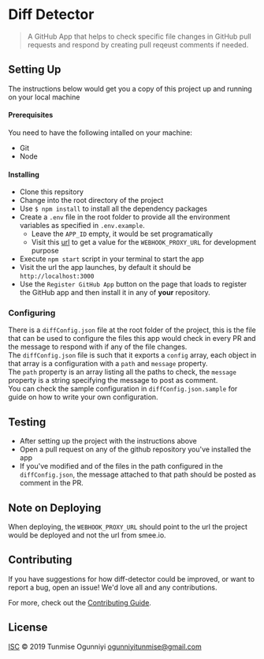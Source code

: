 # Diff Detector

> A GitHub App that helps to check specific file changes in GitHub pull requests and respond by creating pull reqeust comments if needed.

## Setting Up

The instructions below would get you a copy of this project up and running on your local machine

#### Prerequisites

You need to have the following intalled on your machine:
- Git
- Node

#### Installing

- Clone this repsitory
- Change into the root directory of the project
- Use `$ npm install` to install all the dependency packages
- Create a `.env` file in the root folder to provide all the environment variables as specified in `.env.example`. 
  - Leave the `APP_ID` empty, it would be set programatically
  - Visit this [url](https://smee.io/new) to get a value for the `WEBHOOK_PROXY_URL` for development purpose
- Execute `npm start` script in your terminal to start the app
- Visit the url the app launches, by default it should be `http://localhost:3000`
- Use the `Register GitHub App` button on the page that loads to register the GitHub app and then install it in any of **your** repository.

### Configuring
There is a `diffConfig.json` file at the root folder of the project, this is the file that can be used to configure the files this app would
check in every PR and the message to respond with if any of the file changes.  
The `diffConfig.json` file is such that it exports a `config` array, each object in that array is a configuration with a `path` and `message` property.  
The `path` property is an array listing all the paths to check, the `message` property is a string specifying the message to post as comment.  
You can check the sample configuration in `diffConfig.json.sample` for guide on how to write your own configuration.

## Testing
- After setting up the project with the instructions above
- Open a pull request on any of the github repository you've installed the app
- If you've modified and of the files in the path configured in the `diffConfig.json`, the message attached to that path should be posted as comment in the PR.

## Note on Deploying
When deploying, the `WEBHOOK_PROXY_URL` should point to the url the project would be deployed and not the url from smee.io.


## Contributing

If you have suggestions for how diff-detector could be improved, or want to report a bug, open an issue! We'd love all and any contributions.

For more, check out the [Contributing Guide](CONTRIBUTING.md).

## License

[ISC](LICENSE) © 2019 Tunmise Ogunniyi <ogunniyitunmise@gmail.com>
